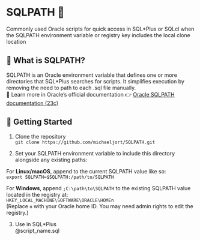 # SQLPATH 🎯
Commonly used Oracle scripts for quick access in SQL*Plus or SQLcl when the SQLPATH environment variable or registry key includes the local clone location

## 📘 What is SQLPATH?

SQLPATH is an Oracle environment variable that defines one or more directories that SQL*Plus searches for scripts. It simplifies execution by removing the need to path to each .sql file manually.  
📖 Learn more in Oracle’s official documentation 👉 [Oracle SQLPATH documentation (23c)](https://docs.oracle.com/en/database/oracle/oracle-database/23/sqpug/configuring-SQL-Plus.html#GUID-5A2953BF-9E2F-450B-AFBA-EE2846C59B5E)

## 🚀 Getting Started

1. Clone the repository  
```git clone https://github.com/michaeljort/SQLPATH.git ```

2. Set your SQLPATH environment variable to include this directory alongside any existing paths:  

For **Linux/macOS**, append to the current SQLPATH value like so:  
```export SQLPATH=$SQLPATH:/path/to/SQLPATH```

For **Windows**, append ```;C:\path\to\SQLPATH``` to the existing SQLPATH value located in the registry at:  
```HKEY_LOCAL_MACHINE\SOFTWARE\ORACLE\HOMEn```  
(Replace `n` with your Oracle home ID. You may need admin rights to edit the registry.)

3. Use in SQL*Plus  
@script_name.sql  
